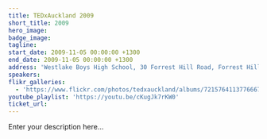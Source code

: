 ```yaml
---
title: TEDxAuckland 2009
short_title: 2009
hero_image:
badge_image:
tagline:
start_date: 2009-11-05 00:00:00 +1300
end_date: 2009-11-05 00:00:00 +1300
address: 'Westlake Boys High School, 30 Forrest Hill Road, Forrest Hill, Auckland 0620'
speakers:
flikr_galleries:
  - 'https://www.flickr.com/photos/tedxauckland/albums/72157641137766674'
youtube_playlist: 'https://youtu.be/cKugJk7rKW0'
ticket_url:
---
```


Enter your description here…